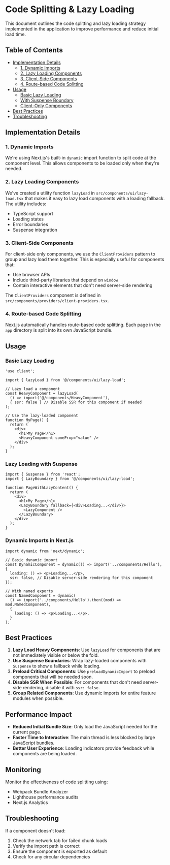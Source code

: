 # Code Splitting & Lazy Loading

This document outlines the code splitting and lazy loading strategy implemented in the application to improve performance and reduce initial load time.

## Table of Contents
- [Implementation Details](#implementation-details)
  - [1. Dynamic Imports](#1-dynamic-imports)
  - [2. Lazy Loading Components](#2-lazy-loading-components)
  - [3. Client-Side Components](#3-client-side-components)
  - [4. Route-based Code Splitting](#4-route-based-code-splitting)
- [Usage](#usage)
  - [Basic Lazy Loading](#basic-lazy-loading)
  - [With Suspense Boundary](#with-suspense-boundary)
  - [Client-Only Components](#client-only-components)
- [Best Practices](#best-practices)
- [Troubleshooting](#troubleshooting)

## Implementation Details

### 1. Dynamic Imports

We're using Next.js's built-in `dynamic` import function to split code at the component level. This allows components to be loaded only when they're needed.

### 2. Lazy Loading Components

We've created a utility function `lazyLoad` in `src/components/ui/lazy-load.tsx` that makes it easy to lazy load components with a loading fallback. The utility includes:

- TypeScript support
- Loading states
- Error boundaries
- Suspense integration

### 3. Client-Side Components

For client-side only components, we use the `ClientProviders` pattern to group and lazy load them together. This is especially useful for components that:

- Use browser APIs
- Include third-party libraries that depend on `window`
- Contain interactive elements that don't need server-side rendering

The `ClientProviders` component is defined in `src/components/providers/client-providers.tsx`.

### 4. Route-based Code Splitting

Next.js automatically handles route-based code splitting. Each page in the `app` directory is split into its own JavaScript bundle.

## Usage

### Basic Lazy Loading

```tsx
'use client';

import { lazyLoad } from '@/components/ui/lazy-load';

// Lazy load a component
const HeavyComponent = lazyLoad(
  () => import('@/components/HeavyComponent'),
  { ssr: false } // Disable SSR for this component if needed
);

// Use the lazy-loaded component
function MyPage() {
  return (
    <div>
      <h1>My Page</h1>
      <HeavyComponent someProp="value" />
    </div>
  );
}
```

### Lazy Loading with Suspense

```tsx
import { Suspense } from 'react';
import { LazyBoundary } from '@/components/ui/lazy-load';

function PageWithLazyContent() {
  return (
    <div>
      <h1>My Page</h1>
      <LazyBoundary fallback={<div>Loading...</div>}>
        <LazyComponent />
      </LazyBoundary>
    </div>
  );
}
```

### Dynamic Imports in Next.js

```tsx
import dynamic from 'next/dynamic';

// Basic dynamic import
const DynamicComponent = dynamic(() => import('../components/Hello'), {
  loading: () => <p>Loading...</p>,
  ssr: false, // Disable server-side rendering for this component
});

// With named exports
const NamedComponent = dynamic(
  () => import('../components/Hello').then((mod) => mod.NamedComponent),
  {
    loading: () => <p>Loading...</p>,
  }
);
```

## Best Practices

1. **Lazy Load Heavy Components**: Use `lazyLoad` for components that are not immediately visible or below the fold.
2. **Use Suspense Boundaries**: Wrap lazy-loaded components with `Suspense` to show a fallback while loading.
3. **Preload Critical Components**: Use `preloadDynamicImport` to preload components that will be needed soon.
4. **Disable SSR When Possible**: For components that don't need server-side rendering, disable it with `ssr: false`.
5. **Group Related Components**: Use dynamic imports for entire feature modules when possible.

## Performance Impact

- **Reduced Initial Bundle Size**: Only load the JavaScript needed for the current page.
- **Faster Time to Interactive**: The main thread is less blocked by large JavaScript bundles.
- **Better User Experience**: Loading indicators provide feedback while components are being loaded.

## Monitoring

Monitor the effectiveness of code splitting using:

- Webpack Bundle Analyzer
- Lighthouse performance audits
- Next.js Analytics

## Troubleshooting

If a component doesn't load:
1. Check the network tab for failed chunk loads
2. Verify the import path is correct
3. Ensure the component is exported as default
4. Check for any circular dependencies
